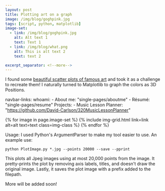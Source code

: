 ```yaml
---
layout: post
title: Plotting art on a graph
image: /img/blog/goghpink.jpg
tags: [script, python, matplotlib]
image-set:
  - link: /img/blog/goghpink.jpg
    alt: Alt text 1
    text: Text 1
  - link: /img/blog/what.png
    alt: This is alt text 2
    text: text 2

excerpt_separator: <!--more-->
---
```


I found some <a href="https://imgur.com/a/aRBd1" target="_blank">beautiful scatter plots of famous art</a> and took it as a challenge to recreate them! I naturally turned to Matplotlib to graph the colors as 3D Positions.
<!--more-->

navbar-links:
  whoami:
    - About me: "single-pages/aboutme"
    - Résumé: "single-pages/resume"
  Projects:
    - Music Lesson Planner: "https://github.com/David-Carlson/320MusicLessonPlanner"

<!-- {% assign img-class="col-lg-3 col-md-3 col-sm-3 col-xs-12" %}
<p> {{ img-class }}</p>
{% for image in page.image-set %}
  <p> {{ image.link }}</p>
  <p> {{ image.alt }}</p>
  <p> {{ image.text }}</p>
{% endfor %} -->
<div class="container">
  <div class="row">
    {% for image in page.image-set %}
      {% include img-grid.html link=link alt=alt text=text class=img-class %}
    {% endfor %}
  </div>
</div>

Usage:  I used Python's ArgumentParser to make my tool easier to use. An example use:

```
python PlotImage.py *.jpg --points 20000 --save --pprint
```
This plots all Jpeg images using at most 20,000 points from the image. It pretty-prints
the plot by removing axis labels, titles, and doesn't draw the original image.
Lastly, it saves the plot image with a prefix added to the filepath.


More will be added soon!

<!-- Images in bootstrap grids -->

<!-- Code samples -->
